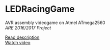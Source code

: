 # LEDRacingGame
AVR assembly videogame on Atmel ATmega2560  
*ARE 2016/2017 Project*

[Read description](http://people.unica.it/diegoreforgiato/files/2016/05/Progetto-ARE-F.-Zocheddu.pdf)  
[Watch video](https://www.youtube.com/edit?o=U&video_id=RqFYr64puMI)
